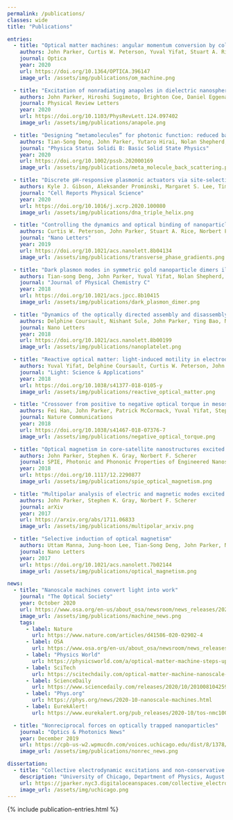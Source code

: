 ```yaml
---
permalink: /publications/
classes: wide
title: "Publications"

entries:
  - title: "Optical matter machines: angular momentum conversion by collective modes in optically bound nanoparticle arrays"
    authors: John Parker, Curtis W. Peterson, Yuval Yifat, Stuart A. Rice, Zijie Yan, Stephen K. Gray, Norbert F. Scherer
    journal: Optica
    year: 2020
    url: https://doi.org/10.1364/OPTICA.396147
    image_url: /assets/img/publications/om_machine.png

  - title: "Excitation of nonradiating anapoles in dielectric nanospheres"
    authors: John Parker, Hiroshi Sugimoto, Brighton Coe, Daniel Eggena, Minoru Fujii, Norbert F. Scherer, Stephen K. Gray, Uttam Manna
    journal: Physical Review Letters
    year: 2020
    url: https://doi.org/10.1103/PhysRevLett.124.097402
    image_url: /assets/img/publications/anapole.png

  - title: "Designing “metamolecules” for photonic function: reduced back scattering"
    authors: Tian-Song Deng, John Parker, Yutaro Hirai, Nolan Shepherd, Hiroshi Yabu, Norbert F. Scherer
    journal: "Physica Status Solidi B: Basic Solid State Physics"
    year: 2020
    url: https://doi.org/10.1002/pssb.202000169
    image_url: /assets/img/publications/meta_molecule_back_scattering.png

  - title: "Discrete pH-responsive plasmonic actuators via site-selective encoding of nanoparticles with DNA triple helix motif"
    authors: Kyle J. Gibson, Aleksander Prominski, Margaret S. Lee, Timothy M. Cronin, John Parker, Yossi Weizmann
    journal: "Cell Reports Physical Science"
    year: 2020
    url: https://doi.org/10.1016/j.xcrp.2020.100080
    image_url: /assets/img/publications/dna_triple_helix.png

  - title: "Controlling the dynamics and optical binding of nanoparticle homodimers with transverse phase gradients"
    authors: Curtis W. Peterson, John Parker, Stuart A. Rice, Norbert F. Scherer
    journal: "Nano Letters"
    year: 2019
    url: https://doi.org/10.1021/acs.nanolett.8b04134
    image_url: /assets/img/publications/transverse_phase_gradients.png

  - title: "Dark plasmon modes in symmetric gold nanoparticle dimers illuminated by focused cylindrical vector beams"
    authors: Tian-song Deng, John Parker, Yuval Yifat, Nolan Shepherd, Norbert F. Scherer
    journal: "Journal of Physical Chemistry C"
    year: 2018
    url: https://doi.org/10.1021/acs.jpcc.8b10415
    image_url: /assets/img/publications/dark_plasmon_dimer.png

  - title: "Dynamics of the optically directed assembly and disassembly of gold nanoplatelet arrays"
    authors: Delphine Coursault, Nishant Sule, John Parker, Ying Bao, Norbert F. Scherer
    journal: Nano Letters
    year: 2018
    url: https://doi.org/10.1021/acs.nanolett.8b00199
    image_url: /assets/img/publications/nanoplatelet.png

  - title: "Reactive optical matter: light-induced motility in electrodynamically asymmetric nano-scale scatterers"
    authors: Yuval Yifat, Delphine Coursault, Curtis W. Peterson, John Parker, Ying Bao, Stephen K. Gray, Stuart A. Rice, Norbert F. Scherer
    journal: "Light: Science & Applications"
    year: 2018
    url: https://doi.org/10.1038/s41377-018-0105-y
    image_url: /assets/img/publications/reactive_optical_matter.png

  - title: "Crossover from positive to negative optical torque in mesoscale optical matter"
    authors: Fei Han, John Parker, Patrick McCormack, Yuval Yifat, Stephen K. Gray, Norbert F. Scherer, Zijie Yan
    journal: Nature Communications
    year: 2018
    url: https://doi.org/10.1038/s41467-018-07376-7
    image_url: /assets/img/publications/negative_optical_torque.png

  - title: "Optical magnetism in core-satellite nanostructures excited by vector beams"
    authors: John Parker, Stephen K. Gray, Norbert F. Scherer
    journal: SPIE, Photonic and Phononic Properties of Engineered Nanostructures VIII
    year: 2018
    url: https://doi.org/10.1117/12.2290877
    image_url: /assets/img/publications/spie_optical_magnetism.png

  - title: "Multipolar analysis of electric and magnetic modes excited by vector beams in core-satellite nano-structures"
    authors: John Parker, Stephen K. Gray, Norbert F. Scherer
    journal: arXiv
    year: 2017
    url: https://arxiv.org/abs/1711.06833
    image_url: /assets/img/publications/multipolar_arxiv.png

  - title: "Selective induction of optical magnetism"
    authors: Uttam Manna, Jung-hoon Lee, Tian-Song Deng, John Parker, Nolan Shepherd, Yossi Weizmann, Norbert F. Scherer
    journal: Nano Letters
    year: 2017
    url: https://doi.org/10.1021/acs.nanolett.7b02144
    image_url: /assets/img/publications/optical_magnetism.png

news:
  - title: "Nanoscale machines convert light into work"
    journal: "The Optical Society"
    year: October 2020
    url: https://www.osa.org/en-us/about_osa/newsroom/news_releases/2020/nanoscale_machines_convert_light_into_work/
    image_url: /assets/img/publications/machine_news.png
    tags:
      - label: Nature
        url: https://www.nature.com/articles/d41586-020-02902-4
      - label: OSA
        url: https://www.osa.org/en-us/about_osa/newsroom/news_releases/2020/nanoscale_machines_convert_light_into_work/
      - label: "Physics World"
        url: https://physicsworld.com/a/optical-matter-machine-steps-up-a-gear/
      - label: SciTech
        url: https://scitechdaily.com/optical-matter-machine-nanoscale-machines-convert-light-into-work/
      - label: ScienceDaily
        url: https://www.sciencedaily.com/releases/2020/10/201008104259.htm
      - label: "Phys.org"
        url: https://phys.org/news/2020-10-nanoscale-machines.html
      - label: EurekAlert!
        url: https://www.eurekalert.org/pub_releases/2020-10/tos-nmc100520.php

  - title: "Nonreciprocal forces on optically trapped nanoparticles"
    journal: "Optics & Photonics News"
    year: December 2019
    url: https://cpb-us-w2.wpmucdn.com/voices.uchicago.edu/dist/8/1378/files/2020/02/35_OPN_12_19.pdf
    image_url: /assets/img/publications/nonrec_news.png

dissertation:
  - title: "Collective electrodynamic excitations and non-conservative dynamics in optical matter and meta-atom systems"
    description: "University of Chicago, Department of Physics, August 2020"
    url: https://jparker.nyc3.digitaloceanspaces.com/collective_electrodynamic_excitations_and_non-conservative_dynamics_in_optical_matter_and_meta-atom_systems.pdf
    image_url: /assets/img/uchicago.png
---
```


{% include publication-entries.html %}
